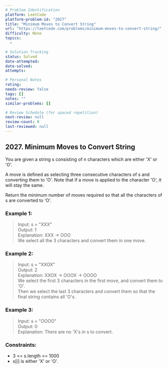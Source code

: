 ```yaml
---
# Problem Identification
platform: LeetCode
platform-problem-id: "2027"
title: "Minimum Moves to Convert String"
url: "https://leetcode.com/problems/minimum-moves-to-convert-string/"
difficulty: None
topics:
  -

# Solution Tracking
status: Solved
date-attempted:
date-solved:
attempts:

# Personal Notes
rating:
needs-review: false
tags: []
notes: ""
similar-problems: []

# Review Schedule (for spaced repetition)
next-review: null
review-count: 0
last-reviewed: null
---
```


## 2027. Minimum Moves to Convert String
You are given a string s consisting of n characters which are either 'X' or 'O'.

A move is defined as selecting three consecutive characters of s and converting them to 'O'. Note that if a move is applied to the character 'O', it will stay the same.

Return the minimum number of moves required so that all the characters of s are converted to 'O'.

### Example 1:

> Input: s = "XXX"<br/>
> Output: 1<br/>
> Explanation: XXX -> OOO<br/>
> We select all the 3 characters and convert them in one move.

### Example 2:

> Input: s = "XXOX"<br/>
> Output: 2<br/>
> Explanation: XXOX -> OOOX -> OOOO<br/>
> We select the first 3 characters in the first move, and convert them to 'O'.<br/>
> Then we select the last 3 characters and convert them so that the final string contains all 'O's.

### Example 3:

> Input: s = "OOOO"<br/>
> Output: 0<br/>
> Explanation: There are no 'X's in s to convert.
 

### Constraints:

- 3 <= s.length <= 1000
- s[i] is either 'X' or 'O'.